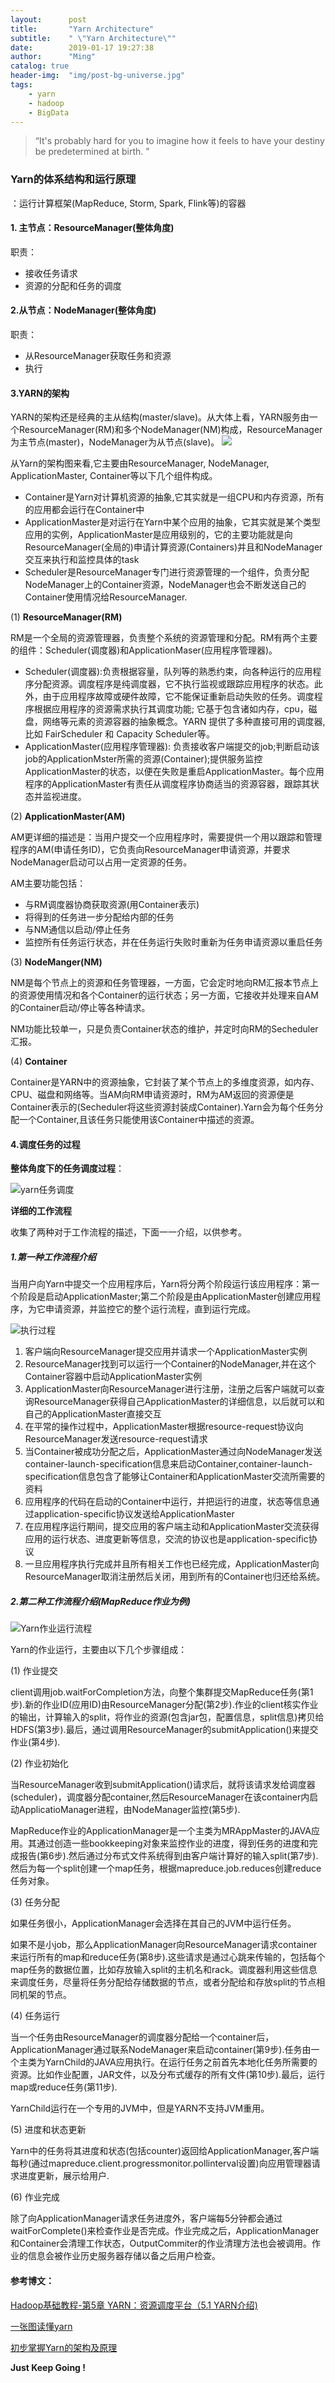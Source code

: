 ```yaml
---
layout:      post
title:       "Yarn Architecture"
subtitle:    " \"Yarn Architecture\""
date:        2019-01-17 19:27:38
author:      "Ming"
catalog: true
header-img:  "img/post-bg-universe.jpg"
tags:
    - yarn
    - hadoop
    - BigData
---
```


> “It's probably hard for you to imagine how it feels to have your destiny be predetermined at birth. ”


### Yarn的体系结构和运行原理
：运行计算框架(MapReduce, Storm, Spark, Flink等)的容器
#### 1. 主节点：ResourceManager(整体角度)
职责：
- 接收任务请求
- 资源的分配和任务的调度

#### 2.从节点：NodeManager(整体角度)
职责：
- 从ResourceManager获取任务和资源
- 执行

#### 3.YARN的架构
YARN的架构还是经典的主从结构(master/slave)。从大体上看，YARN服务由一个ResourceManager(RM)和多个NodeManager(NM)构成，ResourceManager为主节点(master)，NodeManager为从节点(slave)。
![](https://ws1.sinaimg.cn/large/005CDUpdly1fz9nf295u0j30fl0ax3yt.jpg)

从Yarn的架构图来看,它主要由ResourceManager, NodeManager, ApplicationMaster, Container等以下几个组件构成。
- Container是Yarn对计算机资源的抽象,它其实就是一组CPU和内存资源，所有的应用都会运行在Container中
- ApplicationMaster是对运行在Yarn中某个应用的抽象，它其实就是某个类型应用的实例，ApplicationMaster是应用级别的，它的主要功能就是向ResourceManager(全局的)申请计算资源(Containers)并且和NodeManager交互来执行和监控具体的task
- Scheduler是ResourceManager专门进行资源管理的一个组件，负责分配NodeManager上的Container资源，NodeManager也会不断发送自己的Container使用情况给ResourceManager.

(1) **ResourceManager(RM)**

RM是一个全局的资源管理器，负责整个系统的资源管理和分配。RM有两个主要的组件：Scheduler(调度器)和ApplicationMaser(应用程序管理器)。
- Scheduler(调度器):负责根据容量，队列等的熟悉约束，向各种运行的应用程序分配资源。调度程序是纯调度器，它不执行监视或跟踪应用程序的状态。此外，由于应用程序故障或硬件故障，它不能保证重新启动失败的任务。调度程序根据应用程序的资源需求执行其调度功能; 它基于包含诸如内存，cpu，磁盘，网络等元素的资源容器的抽象概念。YARN 提供了多种直接可用的调度器,比如 FairScheduler 和 Capacity Scheduler等。
- ApplicationMaster(应用程序管理器): 负责接收客户端提交的job;判断启动该job的ApplicationMster所需的资源(Container);提供服务监控ApplicationMaster的状态，以便在失败是重启ApplicationMaster。每个应用程序的ApplicationMaster有责任从调度程序协商适当的资源容器，跟踪其状态并监视进度。


(2) **ApplicationMaster(AM)**

AM更详细的描述是：当用户提交一个应用程序时，需要提供一个用以跟踪和管理程序的AM(申请任务ID)，它负责向ResourceManager申请资源，并要求NodeManager启动可以占用一定资源的任务。

AM主要功能包括：
- 与RM调度器协商获取资源(用Container表示)
- 将得到的任务进一步分配给内部的任务
- 与NM通信以启动/停止任务
- 监控所有任务运行状态，并在任务运行失败时重新为任务申请资源以重启任务

(3) **NodeManger(NM)**

NM是每个节点上的资源和任务管理器，一方面，它会定时地向RM汇报本节点上的资源使用情况和各个Container的运行状态；另一方面，它接收并处理来自AM的Container启动/停止等各种请求。

NM功能比较单一，只是负责Container状态的维护，并定时向RM的Secheduler汇报。

(4) **Container**

Container是YARN中的资源抽象，它封装了某个节点上的多维度资源，如内存、CPU、磁盘和网络等。当AM向RM申请资源时，RM为AM返回的资源便是Container表示的(Secheduler将这些资源封装成Container).Yarn会为每个任务分配一个Container,且该任务只能使用该Container中描述的资源。

#### 4.调度任务的过程

**整体角度下的任务调度过程**：

![yarn任务调度](https://ws1.sinaimg.cn/large/005CDUpdly1fz9m4avwjpj317a0j148q.jpg)

**详细的工作流程**

收集了两种对于工作流程的描述，下面一一介绍，以供参考。

##### 1.第一种工作流程介绍

当用户向Yarn中提交一个应用程序后，Yarn将分两个阶段运行该应用程序：第一个阶段是启动ApplicationMaster;第二个阶段是由ApplicationMaster创建应用程序，为它申请资源，并监控它的整个运行流程，直到运行完成。

![执行过程](https://ws1.sinaimg.cn/large/005CDUpdly1fz9pujvxezj30mb0hpq9v.jpg)

1. 客户端向ResourceManager提交应用并请求一个ApplicationMaster实例
2. ResourceManager找到可以运行一个Container的NodeManager,并在这个Container容器中启动ApplicationMaster实例
3. ApplicationMaster向ResourceManager进行注册，注册之后客户端就可以查询ResourceManager获得自己ApplicationMaster的详细信息，以后就可以和自己的ApplicationMaster直接交互
4. 在平常的操作过程中，ApplicationMaster根据resource-request协议向ResourceManager发送resource-request请求
5. 当Container被成功分配之后，ApplicationMaster通过向NodeManager发送container-launch-specification信息来启动Container,container-launch-specification信息包含了能够让Container和ApplicationMaster交流所需要的资料
6. 应用程序的代码在启动的Container中运行，并把运行的进度，状态等信息通过application-specific协议发送给ApplicationMaster
7. 在应用程序运行期间，提交应用的客户端主动和ApplicationMaster交流获得应用的运行状态、进度更新等信息，交流的协议也是application-specific协议
8. 一旦应用程序执行完成并且所有相关工作也已经完成，ApplicationMaster向ResourceManager取消注册然后关闭，用到所有的Container也归还给系统。

##### 2.第二种工作流程介绍(MapReduce作业为例)

![Yarn作业运行流程](https://ws1.sinaimg.cn/large/005CDUpdly1fz9rro8a1jj30fe0epdih.jpg)

Yarn的作业运行，主要由以下几个步骤组成：

(1) 作业提交

client调用job.waitForCompletion方法，向整个集群提交MapReduce任务(第1步).新的作业ID(应用ID)由ResourceManager分配(第2步).作业的client核实作业的输出，计算输入的split，将作业的资源(包含jar包，配置信息，split信息)拷贝给HDFS(第3步).最后，通过调用ResourceManager的submitApplication()来提交作业(第4步).

(2) 作业初始化

当ResourceManager收到submitApplication()请求后，就将该请求发给调度器(scheduler)，调度器分配container,然后ResourceManager在该container内启动ApplicatioManager进程，由NodeManager监控(第5步).

MapReduce作业的ApplicationManager是一个主类为MRAppMaster的JAVA应用。其通过创造一些bookkeeping对象来监控作业的进度，得到任务的进度和完成报告(第6步).然后通过分布式文件系统得到由客户端计算好的输入split(第7步).然后为每一个split创建一个map任务，根据mapreduce.job.reduces创建reduce任务对象。

(3) 任务分配

如果任务很小，ApplicationManager会选择在其自己的JVM中运行任务。

如果不是小job，那么ApplicationManager向ResourceManager请求container来运行所有的map和reduce任务(第8步).这些请求是通过心跳来传输的，包括每个map任务的数据位置，比如存放输入split的主机名和rack。调度器利用这些信息来调度任务，尽量将任务分配给存储数据的节点，或者分配给和存放split的节点相同机架的节点。

(4) 任务运行

当一个任务由ResourceManager的调度器分配给一个container后，ApplicationManager通过联系NodeManager来启动container(第9步).任务由一个主类为YarnChild的JAVA应用执行。在运行任务之前首先本地化任务所需要的资源。比如作业配置，JAR文件，以及分布式缓存的所有文件(第10步).最后，运行map或reduce任务(第11步).

YarnChild运行在一个专用的JVM中，但是YARN不支持JVM重用。

(5) 进度和状态更新

Yarn中的任务将其进度和状态(包括counter)返回给ApplicationManager,客户端每秒(通过mapreduce.client.progressmonitor.pollinterval设置)向应用管理器请求进度更新，展示给用户.

(6) 作业完成

除了向ApplicationManager请求任务进度外，客户端每5分钟都会通过waitForComplete()来检查作业是否完成。作业完成之后，ApplicationManager和Container会清理工作状态，OutputCommiter的作业清理方法也会被调用。作业的信息会被作业历史服务器存储以备之后用户检查。

#### 参考博文：

[Hadoop基础教程-第5章 YARN：资源调度平台（5.1 YARN介绍)](https://blog.csdn.net/chengyuqiang/article/details/72615108)

[一张图读懂yarn](https://www.jianshu.com/p/5dcc81c4e1cb)

[初步掌握Yarn的架构及原理](https://www.cnblogs.com/cxzdy/p/5494929.html)

**Just Keep Going !**